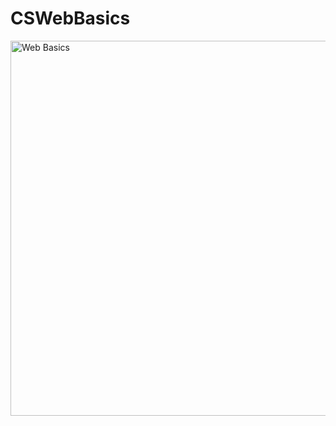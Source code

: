 # CSWebBasics
<img src="https://eduinfinity.in/wp-content/uploads/2018/07/c-sharp.jpg" alt="Web Basics" width=600>
